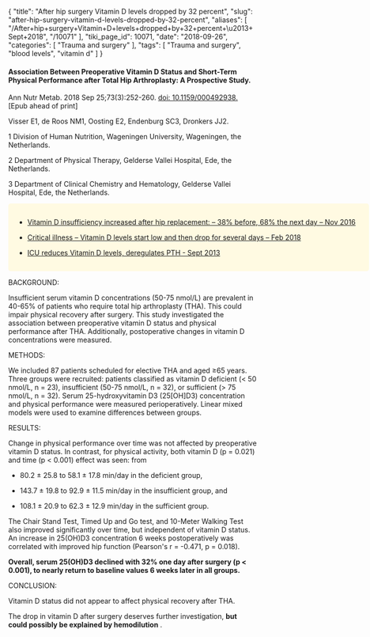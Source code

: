 {
    "title": "After hip surgery Vitamin D levels dropped by 32 percent",
    "slug": "after-hip-surgery-vitamin-d-levels-dropped-by-32-percent",
    "aliases": [
        "/After+hip+surgery+Vitamin+D+levels+dropped+by+32+percent+\u2013+Sept+2018",
        "/10071"
    ],
    "tiki_page_id": 10071,
    "date": "2018-09-26",
    "categories": [
        "Trauma and surgery"
    ],
    "tags": [
        "Trauma and surgery",
        "blood levels",
        "vitamin d"
    ]
}


#### Association Between Preoperative Vitamin D Status and Short-Term Physical Performance after Total Hip Arthroplasty: A Prospective Study.

Ann Nutr Metab. 2018 Sep 25;73(3):252-260. [doi: 10.1159/000492938.](https://doi.org/10.1159/000492938.) <span>[Epub ahead of print]</span>

Visser E1, de Roos NM1, Oosting E2, Endenburg SC3, Dronkers JJ2.

1 Division of Human Nutrition, Wageningen University, Wageningen, the Netherlands.

2 Department of Physical Therapy, Gelderse Vallei Hospital, Ede, the Netherlands.

3 Department of Clinical Chemistry and Hematology, Gelderse Vallei Hospital, Ede, the Netherlands.

<div class="border" style="background-color:#FFFAE2;padding:15px;margin:10px 0;border-radius:5px;width:700px">

* [Vitamin D insufficiency increased after hip replacement: – 38% before, 68% the next day – Nov 2016](/posts/vitamin-d-insufficiency-increased-after-hip-replacement-38-percent-before-68-percent-the-next-day)

* [Critical illness – Vitamin D levels start low and then drop for several days – Feb 2018](/posts/critical-illness-vitamin-d-levels-start-low-and-then-drop-for-several-days)

* [ICU reduces Vitamin D levels, deregulates PTH - Sept 2013](/posts/icu-reduces-vitamin-d-levels-deregulates-pth)

</div>

BACKGROUND:

Insufficient serum vitamin D concentrations (50-75 nmol/L) are prevalent in 40-65% of patients who require total hip arthroplasty (THA). This could impair physical recovery after surgery. This study investigated the association between preoperative vitamin D status and physical performance after THA. Additionally, postoperative changes in vitamin D concentrations were measured.

METHODS:

We included 87 patients scheduled for elective THA and aged ≥65 years. Three groups were recruited: patients classified as vitamin D deficient (< 50 nmol/L, n = 23), insufficient (50-75 nmol/L, n = 32), or sufficient (> 75 nmol/L, n = 32). Serum 25-hydroxyvitamin D3 (25<span>[OH]</span>D3) concentration and physical performance were measured perioperatively. Linear mixed models were used to examine differences between groups.

RESULTS:

Change in physical performance over time was not affected by preoperative vitamin D status. In contrast, for physical activity, both vitamin D (p = 0.021) and time (p < 0.001) effect was seen: from 

* 80.2 ± 25.8 to 58.1 ± 17.8 min/day in the deficient group, 

* 143.7 ± 19.8 to 92.9 ± 11.5 min/day in the insufficient group, and 

* 108.1 ± 20.9 to 62.3 ± 12.9 min/day in the sufficient group. 

The Chair Stand Test, Timed Up and Go test, and 10-Meter Walking Test also improved significantly over time, but independent of vitamin D status. An increase in 25(OH)D3 concentration 6 weeks postoperatively was correlated with improved hip function (Pearson's r = -0.471, p = 0.018). 

 **Overall, serum 25(OH)D3 declined with 32% one day after surgery (p < 0.001), to nearly return to baseline values 6 weeks later in all groups.** 

CONCLUSION:

Vitamin D status did not appear to affect physical recovery after THA. 

The drop in vitamin D after surgery deserves further investigation,  **but could possibly be explained by hemodilution** .